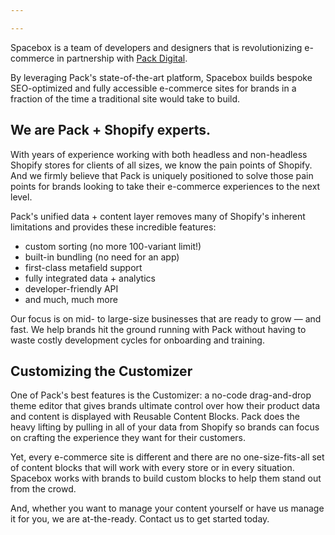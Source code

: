 ```yaml
---

---
```

Spacebox is a team of developers and designers that is revolutionizing e-commerce in partnership with <a href="https://packdigital.com" target="_blank" rel="noopener noreferrer">Pack Digital</a>.

By leveraging Pack's state-of-the-art platform, Spacebox builds bespoke SEO-optimized and fully accessible e-commerce sites for brands in a fraction of the time a traditional site would take to build.

## We are Pack + Shopify experts.
With years of experience working with both headless and non-headless Shopify stores for clients of all sizes, we know the pain points of Shopify. And we firmly believe that Pack is uniquely positioned to solve those pain points for brands looking to take their e-commerce experiences to the next level.

Pack's unified data + content layer removes many of Shopify's inherent limitations and provides these incredible features:
- custom sorting (no more 100-variant limit!)
- built-in bundling (no need for an app)
- first-class metafield support
- fully integrated data + analytics
- developer-friendly API
- and much, much more

Our focus is on mid- to large-size businesses that are ready to grow — and fast. We help brands hit the ground running with Pack without having to waste costly development cycles for onboarding and training.

## Customizing the Customizer
One of Pack's best features is the Customizer: a no-code drag-and-drop theme editor that gives brands ultimate control over how their product data and content is displayed with Reusable Content Blocks. Pack does the heavy lifting by pulling in all of your data from Shopify so brands can focus on crafting the experience they want for their customers.

Yet, every e-commerce site is different and there are no one-size-fits-all set of content blocks that will work with every store or in every situation. Spacebox works with brands to build custom blocks to help them stand out from the crowd.

And, whether you want to manage your content yourself or have us manage it for you, we are at-the-ready. Contact us to get started today.
